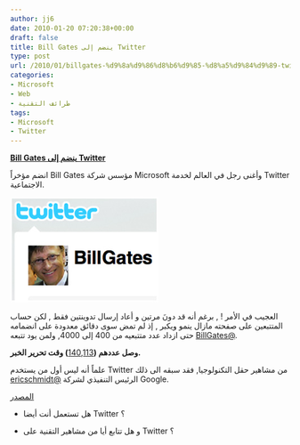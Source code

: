 ```yaml
---
author: jj6
date: 2010-01-20 07:20:38+00:00
draft: false
title: Bill Gates ينضم إلى Twitter
type: post
url: /2010/01/billgates-%d9%8a%d9%86%d8%b6%d9%85-%d8%a5%d9%84%d9%89-twitter/
categories:
- Microsoft
- Web
- طرائف التقنية
tags:
- Microsoft
- Twitter
---
```


[**Bill Gates ينضم إلى Twitter**](https://www.it-scoop.com/2010/01/billgates-%d9%8a%d9%86%d8%b6%d9%85-%d8%a5%d9%84%d9%89-twitter/)


انضم مؤخراً Bill Gates مؤسس شركة Microsoft وأغنى رجل في العالم لخدمة Twitter الاجتماعية.

[![](gates.jpg)
](https://www.it-scoop.com/2010/01/billgates-%d9%8a%d9%86%d8%b6%d9%85-%d8%a5%d9%84%d9%89-twitter/)


العجيب في الأمر ! , برغم أنه قد دونَ مرتين و أعاد إرسال تدوينتين فقط , لكن حساب المتتبعين على صفحته مازال ينمو ويكبر , إذ لم تمض سوى دقائق معدودة على انضمامه حتى ازداد عدد متتبعيه من 400 إلى 4000, ولمن يود تتبعه [BillGates@](http://twitter.com/billgates).




**وصل عددهم (**[140,113](http://twitter.com/BillGates/followers)**) وقت تحرير الخبر.**




علماً أنه ليس أول من يستخدم Twitter من مشاهير حقل التكنولوجيا, فقد سبقه الى ذلك [ericschmidt@](http://twitter.com/ericschmidt) الرئيس التنفيذي لشركة Google.




[المصدر](http://mashable.com/2010/01/19/bill-gates-twitter/)




- هل تستعمل أنت أيضا Twitter ؟




- و هل تتابع أيا من مشاهير التقنية على Twitter ؟
